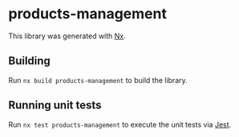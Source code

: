 # products-management

This library was generated with [Nx](https://nx.dev).

## Building

Run `nx build products-management` to build the library.

## Running unit tests

Run `nx test products-management` to execute the unit tests via [Jest](https://jestjs.io).
